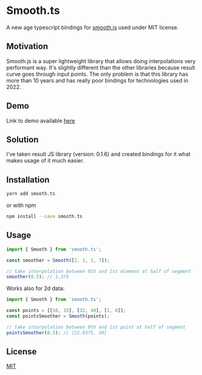 # Smooth.ts

A new age typescript bindings for [smooth.js](https://github.com/osuushi/Smooth.js/) used under MIT license.


## Motivation

Smooth.js is a super lightweight library that allows doing interpolations very performant way. It's slightly different than the other libraries because result curve goes through input points. The only problem is that this library has more than 10 years and has really poor bindings for technologies used in 2022.

## Demo

Link to demo available [here](https://codepen.io/aliath/pen/WNXBzPw)

## Solution

I've taken result JS library (version: 0.1.6) and created bindings for it what makes usage of it much easier.

## Installation

```bash
yarn add smooth.ts
```

or with npm

```bash
npm install --save smooth.ts
```


## Usage

```ts
import { Smooth } from 'smooth.ts';

const smoother = Smooth([2, 1, 3, 7]);

// take interpolation between 0th and 1st element at half of segment
smoother(0.5); // 1.375
```

Works also for 2d data:
```ts
import { Smooth } from 'smooth.ts';

const points = [[10, 15], [32, 40], [1, 0]];
const pointsSmoother = Smooth(points);

// take interpolation between 0th and 1st point at half of segment
pointsSmoother(0.5); // [22.9375, 30]
```

## License

[MIT](https://choosealicense.com/licenses/mit/)